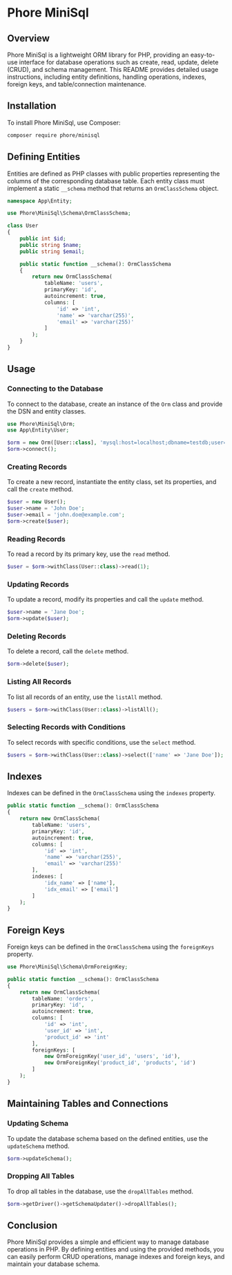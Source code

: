 # Phore MiniSql

## Overview
Phore MiniSql is a lightweight ORM library for PHP, providing an easy-to-use interface for database operations such as create, read, update, delete (CRUD), and schema management. This README provides detailed usage instructions, including entity definitions, handling operations, indexes, foreign keys, and table/connection maintenance.

## Installation
To install Phore MiniSql, use Composer:

```bash
composer require phore/minisql
```

## Defining Entities
Entities are defined as PHP classes with public properties representing the columns of the corresponding database table. Each entity class must implement a static `__schema` method that returns an `OrmClassSchema` object.

```php
namespace App\Entity;

use Phore\MiniSql\Schema\OrmClassSchema;

class User
{
    public int $id;
    public string $name;
    public string $email;

    public static function __schema(): OrmClassSchema
    {
        return new OrmClassSchema(
            tableName: 'users',
            primaryKey: 'id',
            autoincrement: true,
            columns: [
                'id' => 'int',
                'name' => 'varchar(255)',
                'email' => 'varchar(255)'
            ]
        );
    }
}
```

## Usage
### Connecting to the Database
To connect to the database, create an instance of the `Orm` class and provide the DSN and entity classes.

```php
use Phore\MiniSql\Orm;
use App\Entity\User;

$orm = new Orm([User::class], 'mysql:host=localhost;dbname=testdb;user=root;password=root');
$orm->connect();
```

### Creating Records
To create a new record, instantiate the entity class, set its properties, and call the `create` method.

```php
$user = new User();
$user->name = 'John Doe';
$user->email = 'john.doe@example.com';
$orm->create($user);
```

### Reading Records
To read a record by its primary key, use the `read` method.

```php
$user = $orm->withClass(User::class)->read(1);
```

### Updating Records
To update a record, modify its properties and call the `update` method.

```php
$user->name = 'Jane Doe';
$orm->update($user);
```

### Deleting Records
To delete a record, call the `delete` method.

```php
$orm->delete($user);
```

### Listing All Records
To list all records of an entity, use the `listAll` method.

```php
$users = $orm->withClass(User::class)->listAll();
```

### Selecting Records with Conditions
To select records with specific conditions, use the `select` method.

```php
$users = $orm->withClass(User::class)->select(['name' => 'Jane Doe']);
```

## Indexes
Indexes can be defined in the `OrmClassSchema` using the `indexes` property.

```php
public static function __schema(): OrmClassSchema
{
    return new OrmClassSchema(
        tableName: 'users',
        primaryKey: 'id',
        autoincrement: true,
        columns: [
            'id' => 'int',
            'name' => 'varchar(255)',
            'email' => 'varchar(255)'
        ],
        indexes: [
            'idx_name' => ['name'],
            'idx_email' => ['email']
        ]
    );
}
```

## Foreign Keys
Foreign keys can be defined in the `OrmClassSchema` using the `foreignKeys` property.

```php
use Phore\MiniSql\Schema\OrmForeignKey;

public static function __schema(): OrmClassSchema
{
    return new OrmClassSchema(
        tableName: 'orders',
        primaryKey: 'id',
        autoincrement: true,
        columns: [
            'id' => 'int',
            'user_id' => 'int',
            'product_id' => 'int'
        ],
        foreignKeys: [
            new OrmForeignKey('user_id', 'users', 'id'),
            new OrmForeignKey('product_id', 'products', 'id')
        ]
    );
}
```

## Maintaining Tables and Connections
### Updating Schema
To update the database schema based on the defined entities, use the `updateSchema` method.

```php
$orm->updateSchema();
```

### Dropping All Tables
To drop all tables in the database, use the `dropAllTables` method.

```php
$orm->getDriver()->getSchemaUpdater()->dropAllTables();
```

## Conclusion
Phore MiniSql provides a simple and efficient way to manage database operations in PHP. By defining entities and using the provided methods, you can easily perform CRUD operations, manage indexes and foreign keys, and maintain your database schema.